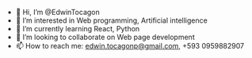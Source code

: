 - 👋 Hi, I’m @EdwinTocagon
- 👀 I’m interested in Web programming, Artificial intelligence
- 🌱 I’m currently learning React, Python
- 💞️ I’m looking to collaborate on Web page development
- 📫 How to reach me: edwin.tocagonp@gmail.com, +593 0959882907

<!---
EdwinTocagon/EdwinTocagon is a ✨ special ✨ repository because its `README.md` (this file) appears on your GitHub profile.
You can click the Preview link to take a look at your changes.
--->
